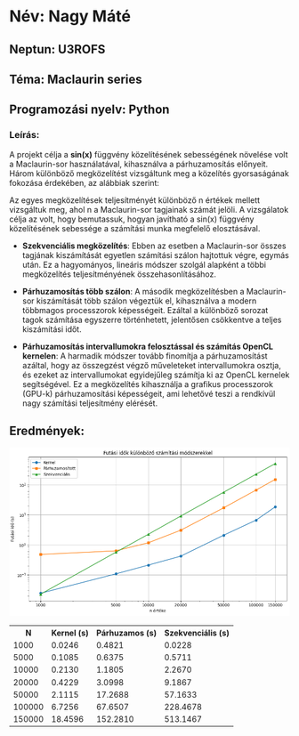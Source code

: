 # Név: Nagy Máté

## Neptun: U3ROFS

## Téma: Maclaurin series

## Programozási nyelv: Python

### Leírás:

A projekt célja a **sin(x)** függvény közelítésének sebességének növelése volt a Maclaurin-sor használatával, kihasználva a párhuzamosítás előnyeit. Három különböző megközelítést vizsgáltunk meg a közelítés gyorsaságának fokozása érdekében, az alábbiak szerint:

Az egyes megközelítések teljesítményét különböző n értékek mellett vizsgáltuk meg, ahol n a Maclaurin-sor tagjainak számát jelöli. A vizsgálatok célja az volt, hogy bemutassuk, hogyan javítható a sin(x) függvény közelítésének sebessége a számítási munka megfelelő elosztásával.

- **Szekvenciális megközelítés**: Ebben az esetben a Maclaurin-sor összes tagjának kiszámítását egyetlen számítási szálon hajtottuk végre, egymás után. Ez a hagyományos, lineáris módszer szolgál alapként a többi megközelítés teljesítményének összehasonlításához.

- **Párhuzamosítás több szálon**: A második megközelítésben a Maclaurin-sor kiszámítását több szálon végeztük el, kihasználva a modern többmagos processzorok képességeit. Ezáltal a különböző sorozat tagok számítása egyszerre történhetett, jelentősen csökkentve a teljes kiszámítási időt.

- **Párhuzamosítás intervallumokra felosztással és számítás OpenCL kernelen**: A harmadik módszer tovább finomítja a párhuzamosítást azáltal, hogy az összegzést végző műveleteket intervallumokra osztja, és ezeket az intervallumokat egyidejűleg számítja ki az OpenCL kernelek segítségével. Ez a megközelítés kihasználja a grafikus processzorok (GPU-k) párhuzamosítási képességeit, ami lehetővé teszi a rendkívül nagy számítási teljesítmény elérését.

## Eredmények:

![Eredmeny](beadando/result.png "Eredmény")

<table>
    <tr>
        <th>N</th>
        <th>Kernel (s)</th>
        <th>Párhuzamos (s)</th>
        <th>Szekvenciális (s)</th>
    </tr>
    <tr>
        <td>1000</td>
        <td>0.0246</td>
        <td>0.4821</td>
        <td>0.0228</td>
    </tr>
    <tr>
        <td>5000</td>
        <td>0.1085</td>
        <td>0.6375</td>
        <td>0.5711</td>
    </tr>
    <tr>
        <td>10000</td>
        <td>0.2130</td>
        <td>1.1805</td>
        <td>2.2670</td>
    </tr>
    <tr>
        <td>20000</td>
        <td>0.4229</td>
        <td>3.0998</td>
        <td>9.1867</td>
    </tr>
    <tr>
        <td>50000</td>
        <td>2.1115</td>
        <td>17.2688</td>
        <td>57.1633</td>
    </tr>
    <tr>
        <td>100000</td>
        <td>6.7256</td>
        <td>67.6507</td>
        <td>228.4678</td>
    </tr>
    <tr>
        <td>150000</td>
        <td>18.4596</td>
        <td>152.2810</td>
        <td>513.1467</td>
    </tr>
</table>
